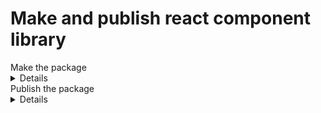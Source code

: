 # Make and publish react component library
<summary>Make the package
        <details>
          <ul>
  <li>create an empty folder</li>
  <li>open that folder in vscode and in the terminal type <code>npm init</code></li>
  <li>folder structure for the library
    <ul>
      <li>src
        <ul>
          <li>components
            <ul>
              <li>[ComponentName]
                <ul>
                  <li>index.js
                    <ul>
                      <li>Contents <code>export * from './[ComponentName]'</code></li>
                    </ul>
                  </li>
                  <li>[ComponentName].js
                    <ul>
                      <li>Contents <pre>export const TextBox = () => {
    return (
        <>
            <div>
            See this file's raw code for the actual code
                <input type='text' />
            </div>
        </>
    )
}</pre></li>
                    </ul>
                  </li>
                </ul>
              </li>
            </ul>
          </li>
          <li>index.js
          <ul>
                      <li>Contents <pre>export * from './components/[componentName1]'
export * from './components/[componentName2]'</pre></li>
                    </ul>
          </li>
        </ul>
      </li>
    </ul>
  </li>
  <li>install the following dependencies
    <ul>
      <code>npm install --save-dev react react-dom</code>
    </ul>
  </li>
  <li>open <code>package.json</code> file and add peer dependencies
    <ul>
      <pre>"peerDependencies": {
    "react": "^17.0.2",
    "react-dom": "^17.0.2"
  },</pre>
    </ul>
  </li>
  <li>install storybook (live-server version of libraries)<code>npx sb init</code></li>
  <li>right-click on the stories and create a file <code>Playground.stories.js</code>
    <ul>
      <li>Contents
        <pre>import React from "react";
import { storiesOf } from '@storybook/react'
import { SelectBox, TextBox } from '../../dist'

const stories = storiesOf('Kamsoft', module)

stories.add('Lib Test', () => {
    return (<>Your Logic here</>)
})
</pre>
      </li>
    </ul>
  </li>
      <li>run the command <code>npm run storybook</code></li>
    </ul>
        </details>
      </summary>
      <summary>Publish the package
        <details>
<ul>
 <li>install this packages <code>npm install rollup rollup-plugin-babel @rollup/plugin-node-resolve rollup-plugin-peer-deps-external --save-dev</code></li>
  <li><code>npm install --save-dev @babel/preset-react</code></li>
  <li><code>npm install --save-dev rollup-plugin-postcss</code></li>
  <li><code>npm install --save-dev rollup-plugin-terser</code></li>
  <li>right click on the src folder and create file <code>rollup.config.js</code>
    <ul>
      <li>contents
        <ul>
          <pre>import babel from 'rollup-plugin-babel'
import resolve from '@rollup/plugin-node-resolve'
import external from 'rollup-plugin-peer-deps-external'
import { terser } from 'rollup-plugin-terser';
import postcss from 'rollup-plugin-postcss'

export default [
    {
        input: './src/index.js',
        output: [
            {
                file: 'dist/index.js',
                format: 'cjs'
            },
            {
                file: 'dist/index.es.js',
                format: 'es',
                exports: 'named'
            }
        ],
        plugins: [
            postcss({
                plugins: [],
                minimize: true,
            }),
            babel({
                exclude: 'node_modules/**',
                presets: [["@babel/preset-react", { runtime: "automatic" }]]
            }),
            external(),
            resolve(),
            terser(),
        ]
    }
]</pre>
        </ul>
      </li>
    </ul>
  </li>
  <li>edit <code>package.json</code> add
    <pre>"scripts": {
    "build-lib": "rollup -c"
  }</pre>
  </li>
  <li>change <code>package.json</code>
    <ul>
      <pre> "main": "dist/index.js",
  "module": "dist/index.es.js",</pre>
    </ul>
  </li>
  <li>and finally <code>npm publish</code></li>
</ul>
  </details>
      </summary>
